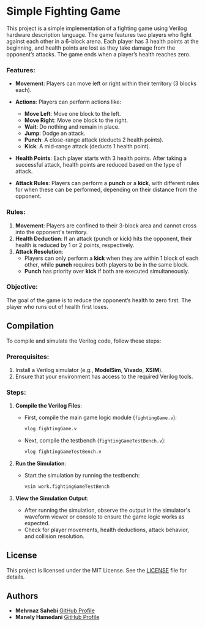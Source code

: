# Simple Fighting Game

This project is a simple implementation of a fighting game using Verilog hardware description language. The game features two players who fight against each other in a 6-block arena. Each player has 3 health points at the beginning, and health points are lost as they take damage from the opponent’s attacks. The game ends when a player’s health reaches zero.

### Features:
- **Movement**: Players can move left or right within their territory (3 blocks each).
- **Actions**: Players can perform actions like:
  - **Move Left**: Move one block to the left.
  - **Move Right**: Move one block to the right.
  - **Wait**: Do nothing and remain in place.
  - **Jump**: Dodge an attack.
  - **Punch**: A close-range attack (deducts 2 health points).
  - **Kick**: A mid-range attack (deducts 1 health point).
  
- **Health Points**: Each player starts with 3 health points. After taking a successful attack, health points are reduced based on the type of attack.
- **Attack Rules**: Players can perform a **punch** or a **kick**, with different rules for when these can be performed, depending on their distance from the opponent.

### Rules:
1. **Movement**: Players are confined to their 3-block area and cannot cross into the opponent's territory.
2. **Health Deduction**: If an attack (punch or kick) hits the opponent, their health is reduced by 1 or 2 points, respectively.
3. **Attack Resolution**: 
   - Players can only perform a **kick** when they are within 1 block of each other, while **punch** requires both players to be in the same block.
   - **Punch** has priority over **kick** if both are executed simultaneously.

### Objective:
The goal of the game is to reduce the opponent’s health to zero first. The player who runs out of health first loses.

## Compilation

To compile and simulate the Verilog code, follow these steps:

### Prerequisites:
1. Install a Verilog simulator (e.g., **ModelSim**, **Vivado**, **XSIM**).
2. Ensure that your environment has access to the required Verilog tools.

### Steps:

1. **Compile the Verilog Files**:
   - First, compile the main game logic module (`fightingGame.v`):
     ```bash
     vlog fightingGame.v
     ```

   - Next, compile the testbench (`fightingGameTestBench.v`):
     ```bash
     vlog fightingGameTestBench.v
     ```

2. **Run the Simulation**:
   - Start the simulation by running the testbench:
     ```bash
     vsim work.fightingGameTestBench
     ```

3. **View the Simulation Output**:
   - After running the simulation, observe the output in the simulator's waveform viewer or console to ensure the game logic works as expected.
   - Check for player movements, health deductions, attack behavior, and collision resolution.

## License

This project is licensed under the MIT License. See the [LICENSE](LICENSE) file for details.

## Authors  
- **Mehrnaz Sahebi** [GitHub Profile](https://github.com/Mehrnaz-Sahebi)
- **Manely Hamedani** [GitHub Profile](https://github.com/manelyhamedani)
